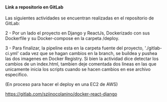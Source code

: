 #### Link a repositorio en GitLab

Las siguientes actividades se encuentran realizadas en el repositorio de GitLab:

2 - Por un lado el proyecto en Django y ReactJs, Dockerizado con sus Dockerfile y su Docker-compose en la carpeta /deploy.

3 - Para finalizar, la pipeline esta en la carpeta fuente del proyecto, './gitlab-ci.yml' cada vez que se hagan cambios en la branch, se buildea y pushea las dos imagenes en Docker Registry. Si bien la actividad dice detectar los cambios de un index.html, tambien deje comentada dos lineas en las que unicamente inicia los scripts cuando se hacen cambios en ese archivo especifico.

(En proceso para hacer el deploy en una EC2 de AWS)

https://gitlab.com/sziinocolanino/docker-react-django
